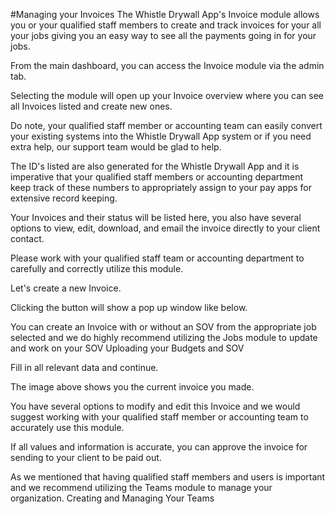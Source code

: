 #Managing your Invoices
The Whistle Drywall App's Invoice module allows you or your qualified staff members to create and track invoices for your all your jobs giving you an easy way to see all the payments going in for your jobs.

From the main dashboard, you can access the Invoice module via the admin tab.



Selecting the module will open up your Invoice overview where you can see all Invoices listed and create new ones.

Do note, your qualified staff member or accounting team can easily convert your existing systems into the Whistle Drywall App system or if you need extra help, our support team would be glad to help.

The ID's listed are also generated for the Whistle Drywall App and it is imperative that your qualified staff members or accounting department keep track of these numbers to appropriately assign to your pay apps for extensive record keeping.



Your Invoices and their status will be listed here, you also have several options to view, edit, download, and email the invoice directly to your client contact.

Please work with your qualified staff team or accounting department to carefully and correctly utilize this module.

Let's create a new Invoice.



Clicking the button will show a pop up window like below.



You can create an Invoice with or without an SOV from the appropriate job selected and we do highly recommend utilizing the Jobs module to update and work on your SOV
Uploading your Budgets and SOV

Fill in all relevant data and continue.



The image above shows you the current invoice you made.

You have several options to modify and edit this Invoice and we would suggest working with your qualified staff member or accounting team to accurately use this module.

If all values and information is accurate, you can approve the invoice for sending to your client to be paid out.

As we mentioned that having qualified staff members and users is important and we recommend utilizing the Teams module to manage your organization. Creating and Managing Your Teams